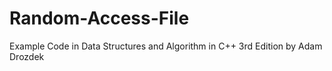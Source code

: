 # Random-Access-File
Example Code in Data Structures and Algorithm in C++ 3rd Edition by Adam Drozdek
